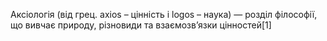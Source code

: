 Аксіологія (від грец. axios – цінність і logos – наука) — розділ філософії, що
вивчає природу, різновиди та взаємозв’язки цінностей[1]